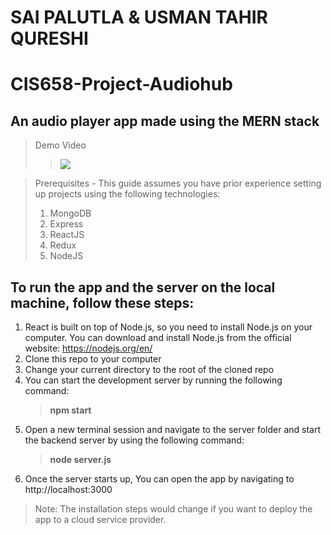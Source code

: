 # SAI PALUTLA & USMAN TAHIR QURESHI
# CIS658-Project-Audiohub
## An audio player app made using the MERN stack

> Demo Video
>> [![](https://img.youtube.com/vi/r83ZNh1XrZU.1.jpg)](https://youtu.be/r83ZNh1XrZU)

> Prerequisites - This guide assumes you have prior experience setting up projects using the following technologies:
> 1. MongoDB
> 2. Express
> 3. ReactJS
> 4. Redux
> 5. NodeJS

## To run the app and the server on the local machine, follow these steps:

1. React is built on top of Node.js, so you need to install Node.js on your computer. You can download and install Node.js from the official website: https://nodejs.org/en/
2. Clone this repo to your computer
3. Change your current directory to the root of the cloned repo
4. You can start the development server by running the following command: 
    > **npm start**
5. Open a new terminal session and navigate to the server folder and start the backend server by using the following command:
    > **node server.js**
6. Once the server starts up, You can open the app by navigating to http://localhost:3000

> Note: The installation steps would change if you want to deploy the app to a cloud service provider.
